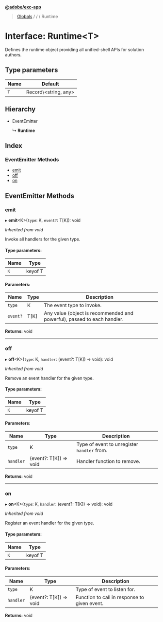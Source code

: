 **[@adobe/exc-app](../README.md)**

> [Globals](../README.md) / [](../modules/reflection-822.md) / [](../modules/reflection-822.reflection-166.md) / Runtime

# Interface: Runtime\<T>

Defines the runtime object providing all unified-shell APIs for solution authors.

## Type parameters

Name | Default |
------ | ------ |
`T` | Record\\<string, any> |

## Hierarchy

* EventEmitter

  ↳ **Runtime**

## Index

### EventEmitter Methods

* [emit](reflection-822.reflection-166.runtime.md#emit)
* [off](reflection-822.reflection-166.runtime.md#off)
* [on](reflection-822.reflection-166.runtime.md#on)

## EventEmitter Methods

### emit

▸ **emit**\<K>(`type`: K, `event?`: T[K]): void

*Inherited from void*

Invoke all handlers for the given type.

#### Type parameters:

Name | Type |
------ | ------ |
`K` | keyof T |

#### Parameters:

Name | Type | Description |
------ | ------ | ------ |
`type` | K | The event type to invoke. |
`event?` | T[K] | Any value (object is recommended and powerful), passed to each handler. |

**Returns:** void

___

### off

▸ **off**\<K>(`type`: K, `handler`: (event?: T[K]) => void): void

*Inherited from void*

Remove an event handler for the given type.

#### Type parameters:

Name | Type |
------ | ------ |
`K` | keyof T |

#### Parameters:

Name | Type | Description |
------ | ------ | ------ |
`type` | K | Type of event to unregister `handler` from. |
`handler` | (event?: T[K]) => void | Handler function to remove. |

**Returns:** void

___

### on

▸ **on**\<K>(`type`: K, `handler`: (event?: T[K]) => void): void

*Inherited from void*

Register an event handler for the given type.

#### Type parameters:

Name | Type |
------ | ------ |
`K` | keyof T |

#### Parameters:

Name | Type | Description |
------ | ------ | ------ |
`type` | K | Type of event to listen for. |
`handler` | (event?: T[K]) => void | Function to call in response to given event. |

**Returns:** void
